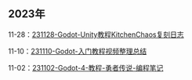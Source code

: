 ## 2023年

11-28：[231128-Godot-Unity教程KitchenChaos复刻日志](../游戏制作/程序技术/231128-Godot-Unity教程KitchenChaos复刻日志.md)

11-10：[231110-Godot-入门教程视频整理总结](../游戏制作/程序技术/231110-Godot-入门教程视频整理总结.md)

11-02：[231102-Godot-4-教程-勇者传说-编程笔记](../游戏制作/程序技术/231102-Godot-4-教程-勇者传说-编程笔记.md)
